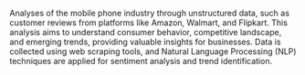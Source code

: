 Analyses of the mobile phone industry through unstructured data, such as customer reviews from platforms like Amazon, Walmart, and Flipkart. This analysis aims to understand consumer behavior, competitive landscape, and emerging trends, providing valuable insights for businesses. Data is collected using web scraping tools, and Natural Language Processing (NLP) techniques are applied for sentiment analysis and trend identification.
